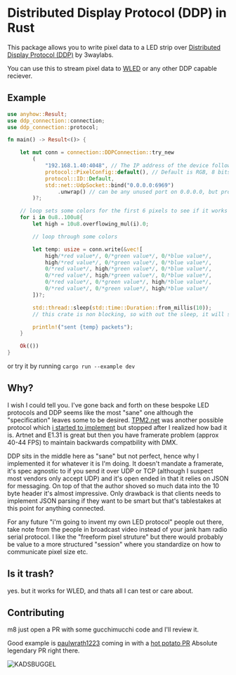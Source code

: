 # Distributed Display Protocol (DDP) in Rust

This package allows you to write pixel data to a LED strip over [Distributed Display Protocol (DDP)](http://www.3waylabs.com/ddp/) by 3waylabs.

You can use this to stream pixel data to [WLED](https://github.com/Aircoookie/WLED) or any other DDP capable reciever.

## Example

```rust
use anyhow::Result;
use ddp_connection::connection;
use ddp_connection::protocol;

fn main() -> Result<()> {

    let mut conn = connection::DDPConnection::try_new
        (
            "192.168.1.40:4048", // The IP address of the device followed by :4048
            protocol::PixelConfig::default(), // Default is RGB, 8 bits ber channel
            protocol::ID::Default,
            std::net::UdpSocket::bind("0.0.0.0:6969")
                .unwrap() // can be any unused port on 0.0.0.0, but protocol recommends 4048
        )?;

    // loop sets some colors for the first 6 pixels to see if it works
    for i in 0u8..100u8{
        let high = 10u8.overflowing_mul(i).0;

        // loop through some colors

        let temp: usize = conn.write(&vec![
            high/*red value*/, 0/*green value*/, 0/*blue value*/,
            high/*red value*/, 0/*green value*/, 0/*blue value*/,
            0/*red value*/, high/*green value*/, 0/*blue value*/,
            0/*red value*/, high/*green value*/, 0/*blue value*/,
            0/*red value*/, 0/*green value*/, high/*blue value*/,
            0/*red value*/, 0/*green value*/, high/*blue value*/
        ])?;

        std::thread::sleep(std::time::Duration::from_millis(10));
        // this crate is non blocking, so with out the sleep, it will send them all instantly

        println!("sent {temp} packets");
    }

    Ok(())
}
```

or try it by running `cargo run --example dev`

## Why?

I wish I could tell you. I've gone back and forth on these bespoke LED protocols and DDP seems like the most "sane" one although the "specification" leaves some to be desired. [TPM2.net](https://gist.github.com/jblang/89e24e2655be6c463c56) was another possible protocol which [i started to implement](https://github.com/coral/tpm2net) but stopped after I realized how bad it is. Artnet and E1.31 is great but then you have framerate problem (approx 40-44 FPS) to maintain backwards compatbility with DMX.

DDP sits in the middle here as "sane" but not perfect, hence why I implemented it for whatever it is I'm doing. It doesn't mandate a framerate, it's spec agnostic to if you send it over UDP or TCP (although I suspect most vendors only accept UDP) and it's open ended in that it relies on JSON for messaging. On top of that the author shoved so much data into the 10 byte header it's almost impressive. Only drawback is that clients needs to implement JSON parsing if they want to be smart but that's tablestakes at this point for anything connected.

For any future "i'm going to invent my own LED protocol" people out there, take note from the people in broadcast video instead of your jank ham radio serial protocol. I like the "freeform pixel struture" but there would probably be value to a more structured "session" where you standardize on how to communicate pixel size etc.

## Is it trash?

yes. but it works for WLED, and thats all I can test or care about.

## Contributing

m8 just open a PR with some gucchimucchi code and I'll review it.

Good example is [paulwrath1223](https://github.com/paulwrath1223) coming in with a [hot potato PR](https://github.com/coral/ddp-rs/pull/1) Absolute legendary PR right there.

![KADSBUGGEL](https://raw.githubusercontent.com/coral/fluidsynth2/master/kadsbuggel.png)
